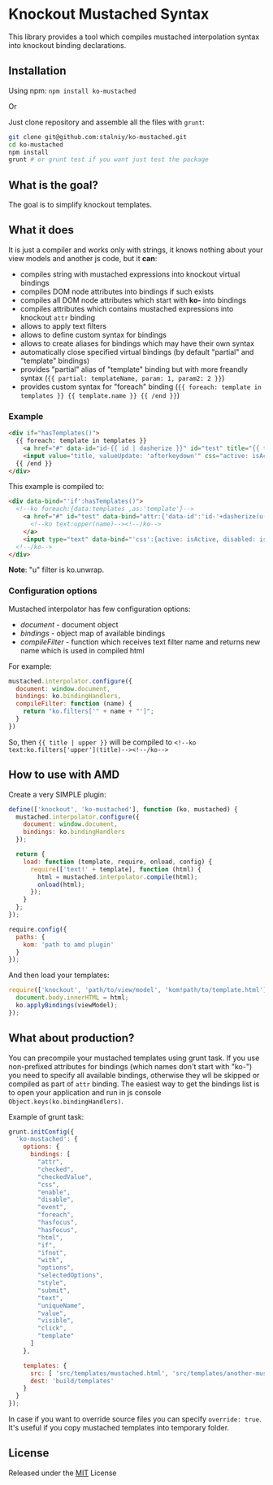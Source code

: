 Knockout Mustached Syntax
=============================

This library provides a tool which compiles mustached interpolation syntax into knockout binding declarations.

## Installation
Using npm: `npm install ko-mustached`

Or

Just clone repository and assemble all the files with `grunt`:
```sh
git clone git@github.com:stalniy/ko-mustached.git
cd ko-mustached
npm install
grunt # or grunt test if you want just test the package
```

## What is the goal?

The goal is to simplify knockout templates.

## What it does

It is just a compiler and works only with strings, it knows nothing about your view models and another js code, but it **can**:
* compiles string with mustached expressions into knockout virtual bindings
* compiles DOM node attributes into bindings if such exists
* compiles all DOM node attributes which start with **ko-** into bindings
* compiles attributes which contains mustached expressions into knockout `attr` binding
* allows to apply text filters
* allows to define custom syntax for bindings
* allows to create aliases for bindings which may have their own syntax
* automatically close specified virtual bindings (by default "partial" and "template" bindings)
* provides "partial" alias of "template" binding but with more freandly syntax (`{{ partial: templateName, param: 1, param2: 2 }}`)
* provides custom syntax for "foreach" binding (`{{ foreach: template in templates }} {{ template.name }} {{ /end }}`)

### Example
```html
<div if="hasTemplates()">
  {{ foreach: template in templates }}
    <a href="#" data-id="id-{{ id | dasherize }}" id="test" title="{{ title | upper }}">{{ name | upper }}</a>
    <input value="title, valueUpdate: 'afterkeydown'" css="active: isActive, disabled: isLocked" />
  {{ /end }}
</div>
```
This example is compiled to:
```html
<div data-bind="'if':hasTemplates()">
  <!--ko foreach:{data:templates ,as:'template'}-->
    <a href="#" id="test" data-bind="attr:{'data-id':'id-'+dasherize(u(id)),'title':upper(u(title))}">
      <!--ko text:upper(name)--><!--/ko-->
    </a>
    <input type="text" data-bind="'css':{active: isActive, disabled: isLocked}, 'value':title, valueUpdate: 'afterkeydown'" />
  <!--/ko-->
</div>
```
**Note**: "u" filter is ko.unwrap.

### Configuration options
Mustached interpolator has few configuration options:
* *document* - document object
* *bindings* - object map of available bindings
* *compileFilter* - function which receives text filter name and returns new name which is used in compiled html

For example:
```js
mustached.interpolator.configure({
  document: window.document,
  bindings: ko.bindingHandlers,
  compileFilter: function (name) {
    return "ko.filters['" + name + "']";
  }
})
```
So, then `{{ title | upper }}` will be compiled to `<!--ko text:ko.filters['upper'](title)--><!--/ko-->`

## How to use with AMD

Create a very SIMPLE plugin:
```js
define(['knockout', 'ko-mustached'], function (ko, mustached) {
  mustached.interpolator.configure({
    document: window.document,
    bindings: ko.bindingHandlers
  });

  return {
    load: function (template, require, onload, config) {
      require(['text!' + template], function (html) {
        html = mustached.interpolator.compile(html);
        onload(html);
      });
    }
  };
});

require.config({
  paths: {
    kom: 'path to amd plugin'
  }
});
```
And then load your templates:
```js
require(['knockout', 'path/to/view/model', 'kom!path/to/template.html'], function (ko, viewModel, html) {
  document.body.innerHTML = html;
  ko.applyBindings(viewModel);
});
```

## What about production?
You can precompile your mustached templates using grunt task.
If you use non-prefixed attributes for bindings (which names don't start with "ko-") you need to specify all available bindings, otherwise they wll be skipped or compiled as part of `attr` binding.
The easiest way to get the bindings list is to open your application and run in js console `Object.keys(ko.bindingHandlers)`.

Example of grunt task:

```js
grunt.initConfig({
  'ko-mustached': {
    options: {
      bindings: [
        "attr",
        "checked",
        "checkedValue",
        "css",
        "enable",
        "disable",
        "event",
        "foreach",
        "hasfocus",
        "hasFocus",
        "html",
        "if",
        "ifnot",
        "with",
        "options",
        "selectedOptions",
        "style",
        "submit",
        "text",
        "uniqueName",
        "value",
        "visible",
        "click",
        "template"
      ]
    },

    templates: {
      src: [ 'src/templates/mustached.html', 'src/templates/another-mustached.html' ],
      dest: 'build/templates'
    }
  }
});
```
In case if you want to override source files you can specify `override: true`. It's useful if you copy mustached templates into temporary folder.

## License

Released under the [MIT](http://www.opensource.org/licenses/MIT) License